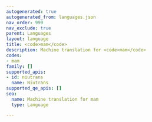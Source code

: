 ```yaml
---
autogenerated: true
autogenerated_from: languages.json
nav_order: 999
nav_exclude: true
parent: Languages
layout: language
title: <code>mam</code>
description: Machine translation for <code>mam</code>
codes:
- mam
family: []
supported_apis:
- id: niutrans
  name: Niutrans
supported_qe_apis: []
seo:
  name: Machine translation for mam
  type: Language

---
```


